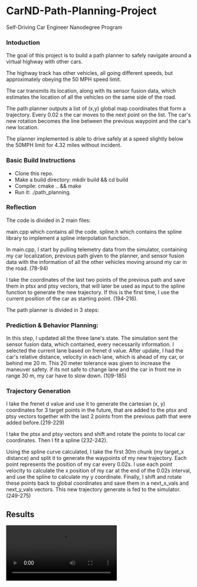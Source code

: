 # CarND-Path-Planning-Project
Self-Driving Car Engineer Nanodegree Program
   
### Intoduction
The goal of this project is to build a path planner to safely navigate around a virtual highway with other cars.

The highway track has other vehicles, all going different speeds, but approximately obeying the 50 MPH speed limit.

The car transmits its location, along with its sensor fusion data, which estimates the location of all the vehicles on the same side of the road.

The path planner outputs a list of (x,y) global map coordinates that form a trajectory. Every 0.02 s the car moves to the next point on the list. The car's new rotation becomes the line between the previous waypoint and the car's new location.

The planner implemented is able to drive safely at a speed slightly below the 50MPH limit for 4.32 miles without incident.


### Basic Build Instructions
* Clone this repo.
* Make a build directory: mkdir build && cd build
* Compile: cmake .. && make
* Run it: ./path_planning.



### Reflection
The code is divided in 2 main files:

main.cpp which contains all the code.
spline.h which contains the spline library to implement a spline interpolation function.

In main.cpp, I start by pulling telemetry data from the simulator, containing my car localization, previous path given to the planner, and sensor fusion data with the information of all the other vehicles moving around my car in the road. (78-94)

I take the coordinates of the last two points of the previous path and save them in ptsx and ptsy vectors, that will later be used as input to the spline function to generate the new trajectory. If this is the first time, I use the current position of the car as starting point. (194-216).

The path planner is divided in 3 steps:



### Prediction & Behavior Planning:
In this step, I updated all the three lane's state. The simulation sent the sensor fusion data, which contained, every necessarily information. I selected the current lane based on frenet d value. After update, I had the car's relative distance, velocity in each lane, which is ahead of my car, or behind me 20 m. This 20 meter tolerance was given to increase the maneuver safety. if its not safe to change lane and the car in front me in range 30 m, my car have to slow down. (109-185)


### Trajectory Generation
I take the frenet d value and use it to generate the cartesian (x, y) coordinates for 3 target points in the future, that are added to the ptsx and ptsy vectors together with the last 2 points from the previous path that were added before.(219-229)

I take the ptsx and ptsy vectors and shift and rotate the points to local car coordinates. Then I fit a spline (232-242).

Using the spline curve calculated, I take the first 30m chunk (my target_x distance) and split it to generate the waypoints of my new trajectory. Each point represents the position of my car every 0.02s. I use each point velocity to calculate the x position of my car at the end of the 0.02s interval, and use the spline to calculate my y coordinate. Finally, I shift and rotate these points back to global coordinates and save them in a next_x_vals and next_y_vals vectors. This new trajectory generate is fed to the simulator. (249-275)


## Results 

![github](https://user-images.githubusercontent.com/61292363/106394842-cce85f80-640f-11eb-9d1f-252d8bbbb057.mov)
